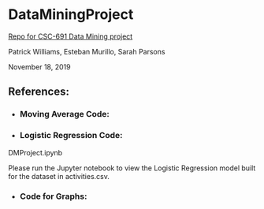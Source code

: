 # DataMiningProject
[Repo for CSC-691 Data Mining project](https://github.com/stbamb/DataMiningProject.git)

Patrick Williams, Esteban Murillo, Sarah Parsons

November 18, 2019

## References:

* ### Moving Average Code:


* ### Logistic Regression Code:

DMProject.ipynb

Please run the Jupyter notebook to view the Logistic Regression model built for the dataset in activities.csv.


* ### Code for Graphs:


